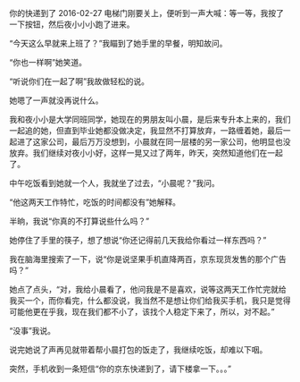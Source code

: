 你的快递到了
2016-02-27
电梯门刚要关上，便听到一声大喊：等一等，我按了一下按钮，然后夜小小小跑了进来。

“今天这么早就来上班了？”我瞄到了她手里的早餐，明知故问。

“你也一样啊”她笑道。

“听说你们在一起了啊”我故做轻松的说。

她嗯了一声就没再说什么。

我和夜小小是大学同班同学，她现在的男朋友叫小晨，是后来专升本上来的，我们一起追的她，但直到毕业她都没做决定，我显然不打算放弃，一路缠着她，最后一起进了这家公司，最后万万没想到，小晨就在同一层楼的另一家公司，他明显也没放弃。我们继续对夜小小好，这样一晃又过了两年，昨天，突然知道他们在一起了。

中午吃饭看到她就一个人，我就坐了过去，“小晨呢？”我问。

“他这两天工作特忙，吃饭的时间都没有”她解释。

半晌，我说“你真的不打算说些什么吗？”

她停住了手里的筷子，想了想说“你还记得前几天我给你看过一样东西吗？”

我在脑海里搜索了一下，说“你是说坚果手机直降两百，京东现货发售的那个广告吗？”

她点了点头，“对，我给小晨看了，他问我是不是喜欢，说等这两天工作忙完就给我买一个，而你看完，什么都没说，我当然不是想让你们给我买手机，我只是觉得可能他更在乎我，现在我们都不小了，该找个人稳定下来了，所以，对不起。”

“没事”我说。

说完她说了声再见就带着帮小晨打包的饭走了，我继续吃饭，却难以下咽。

突然，手机收到一条短信“你的京东快递到了，请下楼拿一下。。。”